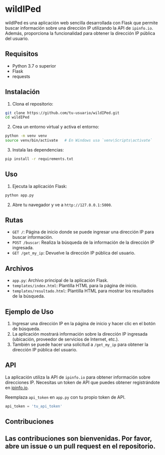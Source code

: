 # wildIPed

wildIPed es una aplicación web sencilla desarrollada con Flask que permite buscar información sobre una dirección IP utilizando la API de `ipinfo.io`. Además, proporciona la funcionalidad para obtener la dirección IP pública del usuario.

## Requisitos

- Python 3.7 o superior
- Flask
- requests

## Instalación

1. Clona el repositorio:

```bash
git clone https://github.com/tu-usuario/wildIPed.git
cd wildIPed
```

2. Crea un entorno virtual y activa el entorno:

```bash
python -m venv venv
source venv/bin/activate   # En Windows usa `venv\Scripts\activate`
```

3. Instala las dependencias:

```bash
pip install -r requirements.txt
```

## Uso

1. Ejecuta la aplicación Flask:

```bash
python app.py
```

2. Abre tu navegador y ve a `http://127.0.0.1:5000`.

## Rutas

- `GET /`: Página de inicio donde se puede ingresar una dirección IP para buscar información.
- `POST /buscar`: Realiza la búsqueda de la información de la dirección IP ingresada.
- `GET /get_my_ip`: Devuelve la dirección IP pública del usuario.

## Archivos

- `app.py`: Archivo principal de la aplicación Flask.
- `templates/index.html`: Plantilla HTML para la página de inicio.
- `templates/resultado.html`: Plantilla HTML para mostrar los resultados de la búsqueda.

## Ejemplo de Uso

1. Ingresar una dirección IP en la página de inicio y hacer clic en el botón de búsqueda.
2. La aplicación mostrará información sobre la dirección IP ingresada (ubicación, proveedor de servicios de Internet, etc.).
3. También se puede hacer una solicitud a `/get_my_ip` para obtener la dirección IP pública del usuario.

## API

La aplicación utiliza la API de `ipinfo.io` para obtener información sobre direcciones IP. Necesitas un token de API que puedes obtener registrándote en [ipinfo.io](https://ipinfo.io/signup).

Reemplaza `api_token` en `app.py` con tu propio token de API.

```python
api_token = 'tu_api_token'
```

## Contribuciones

Las contribuciones son bienvenidas. Por favor, abre un issue o un pull request en el repositorio.
--
